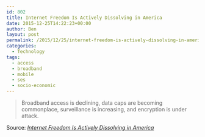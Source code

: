 ```yaml
---
id: 802
title: Internet Freedom Is Actively Dissolving in America
date: 2015-12-25T14:22:23+00:00
author: Ben
layout: post
permalink: /2015/12/25/internet-freedom-is-actively-dissolving-in-america/
categories:
  - Technology
tags:
  - access
  - broadband
  - mobile
  - ses
  - socio-economic
---
```

> [<img class="alignnone size-full" src="//motherboard-images.vice.com/content-images/contentimage/no-id/1450822408176948.png" alt="" />](http://motherboard.vice.com/read/internet-freedom-is-actively-dissolving-in-america)Broadband access is declining, data caps are becoming commonplace, surveillance is increasing, and encryption is under attack.

Source: _[Internet Freedom Is Actively Dissolving in America](http://motherboard.vice.com/read/internet-freedom-is-actively-dissolving-in-america)_